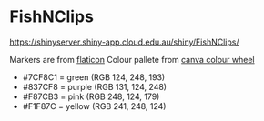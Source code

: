 # FishNClips

https://shinyserver.shiny-app.cloud.edu.au/shiny/FishNClips/




Markers are from [flaticon](https://www.flaticon.com/free-icon/maps-and-flags_447031?k=1635227226463)
Colour pallete from [canva colour wheel](https://www.canva.com/colors/color-wheel/)

- #7CF8C1 = green (RGB 124, 248, 193)
- #837CF8 = purple (RGB 131, 124, 248)
- #F87CB3 = pink (RGB 248, 124, 179)
- #F1F87C = yellow (RGB 241, 248, 124)